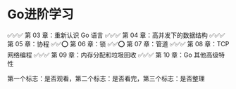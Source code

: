 # Go进阶学习

✅✅✅ 第 03 章：重新认识 Go 语言
✅✅✅ 第 04 章：高并发下的数据结构
✅✅✅ 第 05 章：协程
✅✅⭕️ 第 06 章：锁
✅✅⭕️ 第 07 章：管道
✅✅✅ 第 08 章：TCP 网络编程
✅✅✅️️ 第 09 章：内存分配和垃圾回收
✅️️️✅✅️️️️ 第 10 章：Go 其他高级特性

第一个标志：是否观看，第二个标志：是否看完，第三个标志：是否整理
